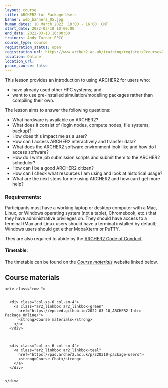 ```yaml
---
layout: course
title: ARCHER2 for Package Users
banner: web_banners_05.jpg 
human_dates: 10 March 2022  10:00 - 16:00  GMT
start_date: 2022-03-10 10:00:00
end_date: 2022-03-10 16:00:00
trainers: Andy Turner EPCC
course_type: course
registration_status: open
registration_url: https://www.archer2.ac.uk/training/register/?course=220310-package-users 
location: Online
location_url:
prace_course: false
---
```


This lesson provides an introduction to using ARCHER2 for users who:

- have already used other HPC systems; and
- want to use pre-installed simulation/modelling packages rather than compiling their own.

The lesson aims to answer the following questions:

- What hardware is available on ARCHER2?
- What does it consist of (login nodes, compute nodes, file systems, backup)?
- How does this impact me as a user?
- How can I access ARCHER2 interactively and transfer data?
- What does the ARCHER2 software environment look like and how do I access software?
- How do I write job submission scripts and submit them to the ARCHER2 scheduler?
- How can I be a good ARCHER2 citizen?
- How can I check what resources I am using and look at historical usage?
- What are the next steps for me using ARCHER2 and how can I get more help?

### Requirements:

Participants must have a working laptop or desktop computer with a Mac, Linux, or Windows operating system (not a tablet, Chromebook, etc.) that they have administrative privileges on. They should have access to a terminal (Max and Linux users should have a terminal installed by default; Windows users should get either MobaXterm or PuTTY. 

They are also required to abide by the [ARCHER2  Code of Conduct](../../../about/policies/code-of-conduct.html). 


#### Timetable:

The timetable can be found on the [*Course materials*](https://epcced.github.io/2022-03-10_ARCHER2-Intro-Package_Online/#schedule) website linked below.



<section id="service">



<h2><a name="materials">Course materials</a></h2>



    <div class="row ">	

 		
      <div class="col-xs-6 col-sm-4">
        <a class="ar2_linkbox ar2_linkbox-green" 
          href="https://epcced.github.io/2022-03-10_ARCHER2-Intro-Package_Online/">
          <strong>Course materials</strong>         
        </a>
      </div>
 

 
      <div class="col-xs-6 col-sm-4">
        <a class="ar2_linkbox ar2_linkbox-teal" 
          href="https://pad.archer2.ac.uk/p/220310-package-users">
          <strong>Course Chat</strong>       
        </a>
      </div>
		

 	</div>
		
		
					

<!-- 		
<h2><a name="videos">Videos</a></h2>

<h3>Session 1</h3>

<div>
	<iframe title="Video" width="560" height="315" src="https://www.youtube.com/embed/xxxxxxxx" frameborder="0" allow="accelerometer; autoplay; encrypted-media; gyroscope; picture-in-picture" allowfullscreen></iframe>
</div>

<h3>Session 2</h3>

<div>
	<iframe title="Video" width="560" height="315" src="https://www.youtube.com/embed/xxxxxxxx" frameborder="0" allow="accelerometer; autoplay; encrypted-media; gyroscope; picture-in-picture" allowfullscreen></iframe>
</div>

<h3>Session 3</h3>

<div>
	<iframe title="Video" width="560" height="315" src="https://www.youtube.com/embed/xxxxxxxx" frameborder="0" allow="accelerometer; autoplay; encrypted-media; gyroscope; picture-in-picture" allowfullscreen></iframe>
</div>


<h3>Session 4</h3>

<div>
	<iframe title="Video" width="560" height="315" src="https://www.youtube.com/embed/xxxxxxxx" frameborder="0" allow="accelerometer; autoplay; encrypted-media; gyroscope; picture-in-picture" allowfullscreen></iframe>
</div>

 -->

<!--

<h2><a name="feedback">Feedback</a></h2>


    <div class="row ">	

      <div class="col-xs-6 col-sm-4">
        <a class="ar2_linkbox ar2_linkbox-teal" 

           href="../../feedback/?course=211202-package-users" 
 

		>
          <strong>Feedback</strong><br/>
          Please let us know what was great about this course and anything we can improve
        </a>
      </div>
    </div>
		
	
-->
 
</section>


